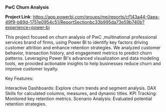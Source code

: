 **PwC Churn Analysis**

**Project Link**: https://app.powerbi.com/groups/me/reports/cf143a44-0aea-49f9-b89d-1751e0954c51/ReportSectionbc33b995da73e59b740b?experience=power-bi

This project focused on churn analysis of PwC ,multinational professional services brand of firms, using Power BI to identify key factors driving customer attrition and enhance retention strategies. We analyzed customer behavior, transaction history, and engagement metrics to predict churn patterns. Leveraging Power BI's advanced visualization and data modeling tools, we provided actionable insights to help businesses reduce churn and improve customer loyalty.

Key Features:

Interactive Dashboards: Explore churn trends and segment analysis.
DAX Skills for calculated columns, measures, and dynamic titles.
KPI Tracking: Monitored key retention metrics.
Scenario Analysis: Evaluated potential retention strategies.
